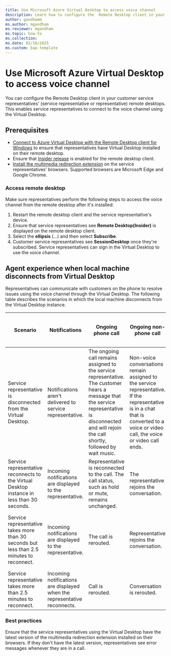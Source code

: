 ```yaml
---
title: Use Microsoft Azure Virtual Desktop to access voice channel
description: Learn how to configure the  Remote Desktop client in your service representatives' remote desktop to enable representatives to connect to the voice channel using Azure Virtual Desktop.
author: gandhamm
ms.author: mgandham
ms.reviewer: mgandham
ms.topic: how-to 
ms.collection: 
ms.date: 02/18/2025
ms.custom: bap-template 
---
```


# Use Microsoft Azure Virtual Desktop to access voice channel

You can configure the Remote Desktop client in your customer service representatives' (service representative or representative) remote desktops. This enables service representatives to connect to the voice channel using the Virtual Desktop. 

## Prerequisites

- [Connect to Azure Virtual Desktop with the Remote Desktop client for Windows](/azure/virtual-desktop/users/connect-windows?pivots=remote-desktop-msi#download-and-install-the-remote-desktop-client-msi) to ensure that representatives have Virtual Desktop installed on their remote desktop.
- Ensure that [Insider release](/azure/virtual-desktop/users/client-features-windows?pivots=remote-desktop-msi#enable-insider-releases) is enabled for the remote desktop client.
- [Install the multimedia redirection extension](/azure/virtual-desktop/multimedia-redirection) on the service representatives' browsers. Supported browsers are Microsoft Edge and Google Chrome.

### Access remote desktop

Make sure representatives perform the following steps to access the voice channel from the remote desktop after it's installed:

1. Restart the remote desktop client and the service representative's device.
1. Ensure that service representatives see **Remote Desktop(Insider)** is displayed on the remote desktop client.
1. Select the **ellipsis** (…) and then select **Subscribe**. 
1. Customer service representatives see **SessionDesktop** once they're subscribed. Service representatives can sign in the Virtual Desktop to use the voice channel.

## Agent experience when local machine disconnects from Virtual Desktop

Representatives can communicate with customers on the phone to resolve issues using the voice channel through the Virtual Desktop. The following table describes the scenarios in which the local machine disconnects from the Virtual Desktop instance.

| **Scenario**                                                                 | **Notifications**                                  | **Ongoing phone call**                                                                                                      | **Ongoing non-phone call**                                                                                                 | **Active consult (primary service representative disconnected)**                                                                               | **Active consult (secondary service representative disconnected)**                                                                          | **Transfer**                                                                                      |
|------------------------------------------------------------------------------|---------------------------------------------------|-----------------------------------------------------------------------------------------------------------------------------|-----------------------------------------------------------------------------------------------------------------------------|--------------------------------------------------------------------------------------------------------------------------------|--------------------------------------------------------------------------------------------------------------------------------|-------------------------------------------------------------------------------------------------|
| Service representative is disconnected from the Virtual Desktop.                        | Notifications aren't delivered to service representative.          | The ongoing call remains assigned to the service representative. The customer hears a message that the service representative is disconnected and will rejoin the call shortly, followed by wait music. | Non-voice conversations remain assigned to the service representative. If the representative is in a chat that is converted to a voice or video call, the voice or video call ends. | The secondary representative hears a message that the primary representative is disconnected.                                                   | The call ends for the secondary representative.                                                                                       | Not applicable                                                                                                   |
| Service representative reconnects to the Virtual Desktop instance in less than 30 seconds. | Incoming notifications are displayed to the representative. | Representative is reconnected to the call. The call status, such as hold or mute, remains unchanged.                                  | The representative rejoins the conversation.                                                                                         | Primary service representative rejoins the call. The call status remains unchanged.                                                           | The call ends for the secondary service representative.                                                                                       | Call is transferred. The representative is connected to the call if the transfer fails.                                                |
| Service representative takes more than 30 seconds but less than 2.5 minutes to reconnect.     | Incoming notifications are displayed to the representative. | The call is rerouted.                                                                                                        | Representative rejoins the conversation.                                                                                            | Call gets rerouted to a different representative and the consult ends. The customer remains on hold.                                  | Call ends for the secondary representative.                                                                                           | Call is rerouted if the transfer fails.                                                                                       |
| Service representative takes more than 2.5 minutes to reconnect.                              | Incoming notifications are displayed when the representative reconnects. | Call is rerouted.                                                                                                            | Conversation is rerouted.                                                                                                   | Not applicable                                                                                                                          | Consult ends for the secondary service representative.                                                                                       | Call is rerouted.                                                                                                             |

### Best practices

Ensure that the service representatives using the Virtual Desktop have the latest version of the multimedia redirection extension installed on their browsers. If they don't have the latest version, representatives see error messages whenever they are in a call.